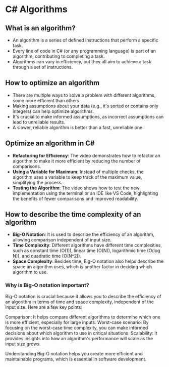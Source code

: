 # C# Algorithms

## What is an algorithm?

- An algorithm is a series of defined instructions that perform a specific task.
- Every line of code in C# (or any programming language) is part of an algorithm, contributing to completing a task.
- Algorithms can vary in efficiency, but they all aim to achieve a task through a set of instructions.

## How to optimize an algorithm
- There are multiple ways to solve a problem with different algorithms, some more efficient than others.
- Making assumptions about your data (e.g., it's sorted or contains only integers) can help optimize algorithms.
- It's crucial to make informed assumptions, as incorrect assumptions can lead to unreliable results.
- A slower, reliable algorithm is better than a fast, unreliable one.

## Optimize an algorithm in C#
- **Refactoring for Efficiency**: The video demonstrates how to refactor an algorithm to make it more efficient by reducing the number of comparisons.
- **Using a Variable for Maximum**: Instead of multiple checks, the algorithm uses a variable to keep track of the maximum value, simplifying the process.
- **Testing the Algorithm**: The video shows how to test the new implementation using the terminal or an IDE like VS Code, highlighting the benefits of fewer comparisons and improved readability.

## How to describe the time complexity of an algorithm

- **Big-O Notation**: It is used to describe the efficiency of an algorithm, allowing comparison independent of input size.
- **Time Complexity**: Different algorithms have different time complexities, such as constant time (O(1)), linear time (O(N)), logarithmic time (O(log N)), and quadratic time (O(N^2)).
- **Space Complexity**: Besides time, Big-O notation also helps describe the space an algorithm uses, which is another factor in deciding which algorithm to use.

### Why is Big-O notation important?
Big-O notation is crucial because it allows you to describe the efficiency of an algorithm in terms of time and space complexity, independent of the input size. Here are a few key points:

Comparison: It helps compare different algorithms to determine which one is more efficient, especially for large inputs.
Worst-case scenario: By focusing on the worst-case time complexity, you can make informed decisions about which algorithm to use in critical situations.
Scalability: It provides insights into how an algorithm's performance will scale as the input size grows.

Understanding Big-O notation helps you create more efficient and maintainable programs, which is essential in software development.
